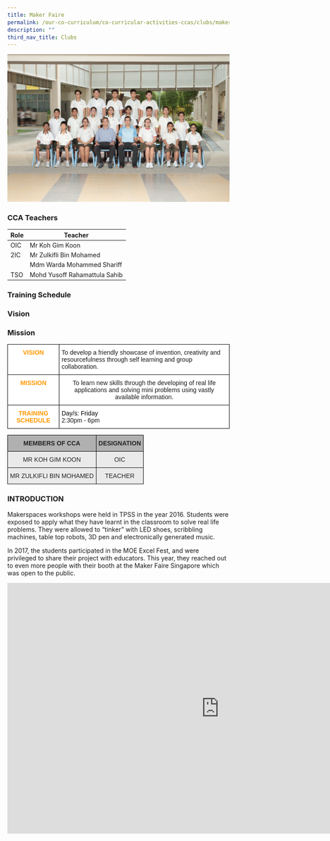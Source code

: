 ```yaml
---
title: Maker Faire
permalink: /our-co-curriculum/co-curricular-activities-ccas/clubs/maker-faire/
description: ""
third_nav_title: Clubs
---
```

![](/images/maker%20faire.png)

### CCA Teachers

| Role | Teacher | 
| -------- | -------- | 
| OIC     | Mr Koh Gim Koon     | 
| 2IC     | Mr Zulkifli Bin Mohamed     | 
|      | Mdm Warda Mohammed Shariff     | 
| TSO     | Mohd Yusoff Rahamattula Sahib     | 

### Training Schedule

### Vision

### Mission

<style type="text/css">
.tg  {border-collapse:collapse;border-spacing:0;}
.tg td{border-color:black;border-style:solid;border-width:1px;font-family:Arial, sans-serif;font-size:14px;
  overflow:hidden;padding:10px 5px;word-break:normal;}
.tg th{border-color:black;border-style:solid;border-width:1px;font-family:Arial, sans-serif;font-size:14px;
  font-weight:normal;overflow:hidden;padding:10px 5px;word-break:normal;}
.tg .tg-6sws{background-color:#FFF;color:#ff9900;text-align:center;vertical-align:middle}
.tg .tg-zxcy{background-color:#FFF;color:#F90;font-weight:bold;text-align:center;vertical-align:top}
.tg .tg-ktyi{background-color:#FFF;text-align:left;vertical-align:top}
.tg .tg-7yig{background-color:#FFF;text-align:center;vertical-align:top}
</style>
<table class="tg">
<thead>
  <tr>
    <th class="tg-zxcy">VISION</th>
    <th class="tg-ktyi">To develop a friendly showcase of invention, creativity and resourcefulness through self learning and group collaboration.<br></th>
  </tr>
</thead>
<tbody>
  <tr>
    <td class="tg-zxcy">MISSION</td>
    <td class="tg-7yig">To learn new skills through the developing of real life applications and solving mini problems using vastly available information.</td>
  </tr>
  <tr>
    <td class="tg-6sws"><span style="font-weight:bold"> TRAINING SCHEDULE</span></td>
    <td class="tg-ktyi"><span style="color:#000">Day/s: Friday </span><br>2:30pm - 6pm<br></td>
  </tr>
</tbody>
</table>

<style type="text/css">
.tg  {border-collapse:collapse;border-spacing:0;}
.tg td{border-color:black;border-style:solid;border-width:1px;font-family:Arial, sans-serif;font-size:14px;
  overflow:hidden;padding:10px 5px;word-break:normal;}
.tg th{border-color:black;border-style:solid;border-width:1px;font-family:Arial, sans-serif;font-size:14px;
  font-weight:normal;overflow:hidden;padding:10px 5px;word-break:normal;}
.tg .tg-dwlh{background-color:#B0B0B0;color:#222;font-weight:bold;text-align:center;vertical-align:middle}
.tg .tg-ku5w{background-color:#EAEAEA;color:#222;text-align:center;vertical-align:middle}
</style>
<table class="tg">
<thead>
  <tr>
    <th class="tg-dwlh"><span style="color:#222;background-color:#B0B0B0">MEMBERS OF CCA</span></th>
    <th class="tg-dwlh"><span style="color:#222;background-color:#B0B0B0">DESIGNATION</span></th>
  </tr>
</thead>
<tbody>
  <tr>
    <td class="tg-ku5w"><span style="color:#222;background-color:#EAEAEA">MR KOH GIM KOON</span></td>
    <td class="tg-ku5w"><span style="color:#222;background-color:#EAEAEA">OIC</span></td>
  </tr>
  <tr>
    <td class="tg-ku5w"><span style="color:#222;background-color:#EAEAEA"> MR ZULKIFLI BIN MOHAMED</span></td>
    <td class="tg-ku5w"><span style="color:#222;background-color:#EAEAEA"> TEACHER</span></td>
  </tr>
</tbody>
</table>

### INTRODUCTION

Makerspaces workshops were held in TPSS in the year 2016. Students were exposed to apply what they have learnt in the classroom to solve real life problems. They were allowed to “tinker” with LED shoes, scribbling machines, table top robots, 3D pen and electronically generated music.&nbsp;

  

In 2017, the students participated in the MOE Excel Fest, and were privileged to share their project with educators. This year, they reached out to even more people with their booth at the Maker Faire Singapore which was open to the public.

<iframe allowfullscreen="true" height="569" width="960" frameborder="0" src="https://docs.google.com/presentation/d/e/2PACX-1vT2KUK5OPTqX73_zIjLXft2dAPgUDgZ811M4Td3Kn5zZ5pt2Yh4DjQHzbUqA9cmVJCeUvYjg9juYxsk/embed?start=true&amp;loop=true&amp;delayms=3000"></iframe>